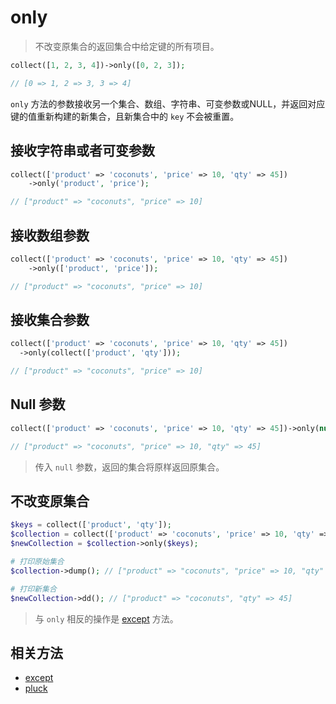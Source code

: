# only

> 不改变原集合的返回集合中给定键的所有项目。

```php
collect([1, 2, 3, 4])->only([0, 2, 3]);

// [0 => 1, 2 => 3, 3 => 4]
```

`only` 方法的参数接收另一个集合、数组、字符串、可变参数或NULL，并返回对应键的值重新构建的新集合，且新集合中的 `key` 不会被重置。

## 接收字符串或者可变参数

```php
collect(['product' => 'coconuts', 'price' => 10, 'qty' => 45])
    ->only('product', 'price');

// ["product" => "coconuts", "price" => 10]
```
  
## 接收数组参数

```php
collect(['product' => 'coconuts', 'price' => 10, 'qty' => 45])
    ->only(['product', 'price']);

// ["product" => "coconuts", "price" => 10]
```

## 接收集合参数

```php
collect(['product' => 'coconuts', 'price' => 10, 'qty' => 45])
  ->only(collect(['product', 'qty']));

// ["product" => "coconuts", "price" => 10]
```

## Null 参数

```php
collect(['product' => 'coconuts', 'price' => 10, 'qty' => 45])->only(null);

// ["product" => "coconuts", "price" => 10, "qty" => 45]
```
> 传入 `null` 参数，返回的集合将原样返回原集合。

## 不改变原集合

```php
$keys = collect(['product', 'qty']);
$collection = collect(['product' => 'coconuts', 'price' => 10, 'qty' => 45]);
$newCollection = $collection->only($keys);

# 打印原始集合
$collection->dump(); // ["product" => "coconuts", "price" => 10, "qty" => 45]

# 打印新集合
$newCollection->dd(); // ["product" => "coconuts", "qty" => 45]
```

> 与 `only` 相反的操作是 [except](except.md) 方法。

## 相关方法

- [except](except.md)
- [pluck](pluck.md)
